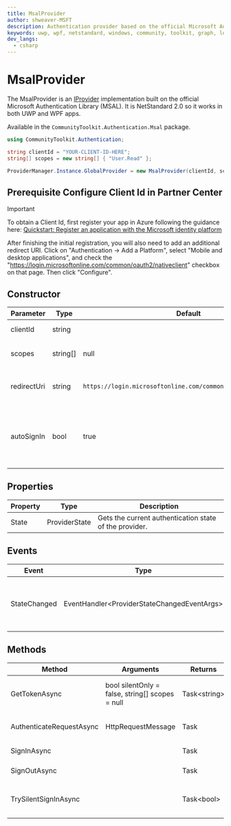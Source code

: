 ```yaml
---
title: MsalProvider
author: shweaver-MSFT
description: Authentication provider based on the official Microsoft Authentication Library (MSAL).
keywords: uwp, wpf, netstandard, windows, community, toolkit, graph, login, authentication, provider, providers, identity, msal
dev_langs:
  - csharp
---
```


# MsalProvider

The MsalProvider is an [IProvider](./custom.md) implementation built on the official Microsoft Authentication Library (MSAL). It is NetStandard 2.0 so it works in both UWP and WPF apps.

Available in the `CommunityToolkit.Authentication.Msal` package.

```csharp
using CommunityToolkit.Authentication;

string clientId = "YOUR-CLIENT-ID-HERE";
string[] scopes = new string[] { "User.Read" };

ProviderManager.Instance.GlobalProvider = new MsalProvider(clientId, scopes);
```

## Prerequisite Configure Client Id in Partner Center

> [!IMPORTANT]
> To obtain a Client Id, first register your app in Azure following the guidance here: [Quickstart: Register an application with the Microsoft identity platform](/azure/active-directory/develop/quickstart-register-app)
>
> After finishing the initial registration, you will also need to add an additional redirect URI. Click on "Authentication -> Add a Platform", select "Mobile and desktop applications", and check the "https://login.microsoftonline.com/common/oauth2/nativeclient" checkbox on that page. Then click "Configure".

## Constructor

| Parameter | Type | Default | Description |
| -- | -- | -- | -- |
| clientId | string | | Registered client id. |
| scopes | string[] | null | Listof scopes to initially request. |
| redirectUri | string | `https://login.microsoftonline.com/common/oauth2/nativeclient` | Redirect URI for authentication response. |
| autoSignIn | bool | true | Determines whether the provider attempts to silently log in upon instantiation. |

## Properties

| Property | Type | Description |
| -- | -- | -- |
| State | ProviderState | Gets the current authentication state of the provider. |

## Events

| Event | Type | Description |
| -- | -- | -- |
| StateChanged | EventHandler&lt;ProviderStateChangedEventArgs&gt; | Event called when the provider state changes. |

## Methods

| Method | Arguments | Returns | Description |
| -- | -- | -- | -- |
| GetTokenAsync | bool silentOnly = false, string[] scopes = null | Task&lt;string&gt; | Retrieve a token for the authenticated user. |
| AuthenticateRequestAsync | HttpRequestMessage | Task | Authenticate an outgoing request. |
| SignInAsync | | Task | Sign in a user. |
| SignOutAsync | | Task | Sign out the current user. |
| TrySilentSignInAsync | | Task&lt;bool&gt; | Try signing in silently, without prompts. |
